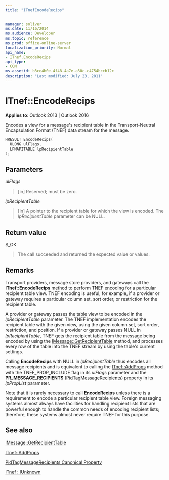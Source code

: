 ```yaml
---
title: "ITnefEncodeRecips"
 
 
manager: soliver
ms.date: 11/16/2014
ms.audience: Developer
ms.topic: reference
ms.prod: office-online-server
localization_priority: Normal
api_name:
- ITnef.EncodeRecips
api_type:
- COM
ms.assetid: b3ce4b0e-4f48-4a7e-a30c-c4754bccb12c
description: "Last modified: July 23, 2011"
---
```


# ITnef::EncodeRecips

  
  
**Applies to**: Outlook 2013 | Outlook 2016 
  
Encodes a view for a message's recipient table in the Transport-Neutral Encapsulation Format (TNEF) data stream for the message.
  
```cpp
HRESULT EncodeRecips(
  ULONG ulFlags,
  LPMAPITABLE lpRecipientTable
);
```

## Parameters

 _ulFlags_
  
> [in] Reserved; must be zero.
    
 _lpRecipientTable_
  
> [in] A pointer to the recipient table for which the view is encoded. The  _lpRecipientTable_ parameter can be NULL. 
    
## Return value

S_OK 
  
> The call succeeded and returned the expected value or values.
    
## Remarks

Transport providers, message store providers, and gateways call the **ITnef::EncodeRecips** method to perform TNEF encoding for a particular recipient table view. TNEF encoding is useful, for example, if a provider or gateway requires a particular column set, sort order, or restriction for the recipient table. 
  
A provider or gateway passes the table view to be encoded in the  _lpRecipientTable_ parameter. The TNEF implementation encodes the recipient table with the given view, using the given column set, sort order, restriction, and position. If a provider or gateway passes NULL in  _lpRecipientTable_, TNEF gets the recipient table from the message being encoded by using the [IMessage::GetRecipientTable](imessage-getrecipienttable.md) method, and processes every row of the table into the TNEF stream by using the table's current settings. 
  
Calling **EncodeRecips** with NULL in  _lpRecipientTable_ thus encodes all message recipients and is equivalent to calling the [ITnef::AddProps](itnef-addprops.md) method with the TNEF_PROP_INCLUDE flag in its  _ulFlags_ parameter and the **PR_MESSAGE_RECIPIENTS** ([PidTagMessageRecipients](pidtagmessagerecipients-canonical-property.md)) property in its  _lpPropList_ parameter. 
  
Note that it is rarely necessary to call **EncodeRecips** unless there is a requirement to encode a particular recipient table view. Foreign messaging systems almost always have facilities for handling recipient lists that are powerful enough to handle the common needs of encoding recipient lists; therefore, these systems almost never require TNEF for this purpose. 
  
## See also



[IMessage::GetRecipientTable](imessage-getrecipienttable.md)
  
[ITnef::AddProps](itnef-addprops.md)
  
[PidTagMessageRecipients Canonical Property](pidtagmessagerecipients-canonical-property.md)
  
[ITnef : IUnknown](itnefiunknown.md)

